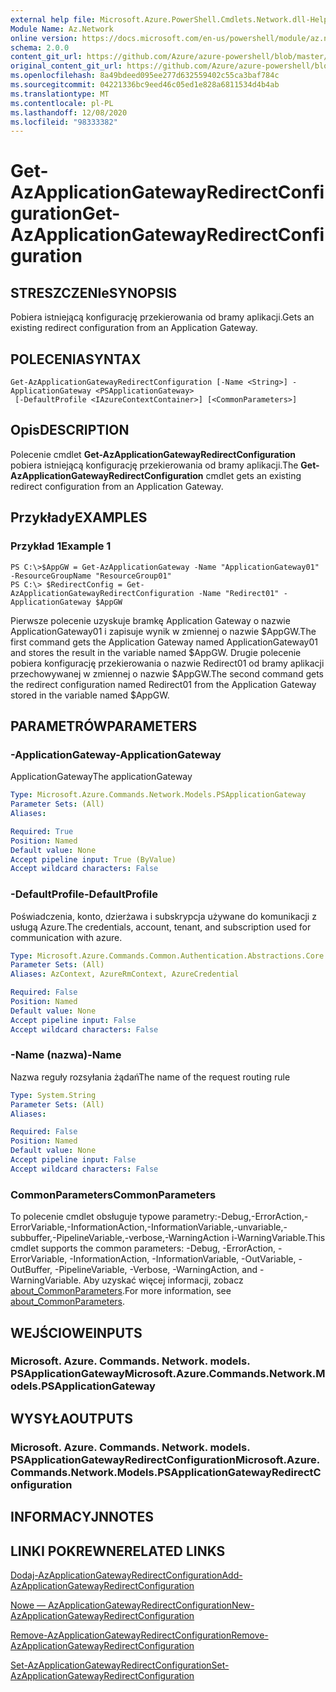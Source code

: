 ```yaml
---
external help file: Microsoft.Azure.PowerShell.Cmdlets.Network.dll-Help.xml
Module Name: Az.Network
online version: https://docs.microsoft.com/en-us/powershell/module/az.network/get-azapplicationgatewayredirectconfiguration
schema: 2.0.0
content_git_url: https://github.com/Azure/azure-powershell/blob/master/src/Network/Network/help/Get-AzApplicationGatewayRedirectConfiguration.md
original_content_git_url: https://github.com/Azure/azure-powershell/blob/master/src/Network/Network/help/Get-AzApplicationGatewayRedirectConfiguration.md
ms.openlocfilehash: 8a49bdeed095ee277d632559402c55ca3baf784c
ms.sourcegitcommit: 04221336bc9eed46c05ed1e828a6811534d4b4ab
ms.translationtype: MT
ms.contentlocale: pl-PL
ms.lasthandoff: 12/08/2020
ms.locfileid: "98333382"
---
```

# <span data-ttu-id="081e8-101">Get-AzApplicationGatewayRedirectConfiguration</span><span class="sxs-lookup"><span data-stu-id="081e8-101">Get-AzApplicationGatewayRedirectConfiguration</span></span>

## <span data-ttu-id="081e8-102">STRESZCZENIe</span><span class="sxs-lookup"><span data-stu-id="081e8-102">SYNOPSIS</span></span>
<span data-ttu-id="081e8-103">Pobiera istniejącą konfigurację przekierowania od bramy aplikacji.</span><span class="sxs-lookup"><span data-stu-id="081e8-103">Gets an existing redirect configuration from an Application Gateway.</span></span>

## <span data-ttu-id="081e8-104">POLECENIA</span><span class="sxs-lookup"><span data-stu-id="081e8-104">SYNTAX</span></span>

```
Get-AzApplicationGatewayRedirectConfiguration [-Name <String>] -ApplicationGateway <PSApplicationGateway>
 [-DefaultProfile <IAzureContextContainer>] [<CommonParameters>]
```

## <span data-ttu-id="081e8-105">Opis</span><span class="sxs-lookup"><span data-stu-id="081e8-105">DESCRIPTION</span></span>
<span data-ttu-id="081e8-106">Polecenie cmdlet **Get-AzApplicationGatewayRedirectConfiguration** pobiera istniejącą konfigurację przekierowania od bramy aplikacji.</span><span class="sxs-lookup"><span data-stu-id="081e8-106">The **Get-AzApplicationGatewayRedirectConfiguration** cmdlet gets an existing redirect configuration from an Application Gateway.</span></span>

## <span data-ttu-id="081e8-107">Przykłady</span><span class="sxs-lookup"><span data-stu-id="081e8-107">EXAMPLES</span></span>

### <span data-ttu-id="081e8-108">Przykład 1</span><span class="sxs-lookup"><span data-stu-id="081e8-108">Example 1</span></span>
```
PS C:\>$AppGW = Get-AzApplicationGateway -Name "ApplicationGateway01" -ResourceGroupName "ResourceGroup01"
PS C:\> $RedirectConfig = Get-AzApplicationGatewayRedirectConfiguration -Name "Redirect01" -ApplicationGateway $AppGW
```

<span data-ttu-id="081e8-109">Pierwsze polecenie uzyskuje bramkę Application Gateway o nazwie ApplicationGateway01 i zapisuje wynik w zmiennej o nazwie $AppGW.</span><span class="sxs-lookup"><span data-stu-id="081e8-109">The first command gets the Application Gateway named ApplicationGateway01 and stores the result in the variable named $AppGW.</span></span>
<span data-ttu-id="081e8-110">Drugie polecenie pobiera konfigurację przekierowania o nazwie Redirect01 od bramy aplikacji przechowywanej w zmiennej o nazwie $AppGW.</span><span class="sxs-lookup"><span data-stu-id="081e8-110">The second command gets the redirect configuration named Redirect01 from the Application Gateway stored in the variable named $AppGW.</span></span>

## <span data-ttu-id="081e8-111">PARAMETRÓW</span><span class="sxs-lookup"><span data-stu-id="081e8-111">PARAMETERS</span></span>

### <span data-ttu-id="081e8-112">-ApplicationGateway</span><span class="sxs-lookup"><span data-stu-id="081e8-112">-ApplicationGateway</span></span>
<span data-ttu-id="081e8-113">ApplicationGateway</span><span class="sxs-lookup"><span data-stu-id="081e8-113">The applicationGateway</span></span>

```yaml
Type: Microsoft.Azure.Commands.Network.Models.PSApplicationGateway
Parameter Sets: (All)
Aliases:

Required: True
Position: Named
Default value: None
Accept pipeline input: True (ByValue)
Accept wildcard characters: False
```

### <span data-ttu-id="081e8-114">-DefaultProfile</span><span class="sxs-lookup"><span data-stu-id="081e8-114">-DefaultProfile</span></span>
<span data-ttu-id="081e8-115">Poświadczenia, konto, dzierżawa i subskrypcja używane do komunikacji z usługą Azure.</span><span class="sxs-lookup"><span data-stu-id="081e8-115">The credentials, account, tenant, and subscription used for communication with azure.</span></span>

```yaml
Type: Microsoft.Azure.Commands.Common.Authentication.Abstractions.Core.IAzureContextContainer
Parameter Sets: (All)
Aliases: AzContext, AzureRmContext, AzureCredential

Required: False
Position: Named
Default value: None
Accept pipeline input: False
Accept wildcard characters: False
```

### <span data-ttu-id="081e8-116">-Name (nazwa)</span><span class="sxs-lookup"><span data-stu-id="081e8-116">-Name</span></span>
<span data-ttu-id="081e8-117">Nazwa reguły rozsyłania żądań</span><span class="sxs-lookup"><span data-stu-id="081e8-117">The name of the request routing rule</span></span>

```yaml
Type: System.String
Parameter Sets: (All)
Aliases:

Required: False
Position: Named
Default value: None
Accept pipeline input: False
Accept wildcard characters: False
```

### <span data-ttu-id="081e8-118">CommonParameters</span><span class="sxs-lookup"><span data-stu-id="081e8-118">CommonParameters</span></span>
<span data-ttu-id="081e8-119">To polecenie cmdlet obsługuje typowe parametry:-Debug,-ErrorAction,-ErrorVariable,-InformationAction,-InformationVariable,-unvariable,-subbuffer,-PipelineVariable,-verbose,-WarningAction i-WarningVariable.</span><span class="sxs-lookup"><span data-stu-id="081e8-119">This cmdlet supports the common parameters: -Debug, -ErrorAction, -ErrorVariable, -InformationAction, -InformationVariable, -OutVariable, -OutBuffer, -PipelineVariable, -Verbose, -WarningAction, and -WarningVariable.</span></span> <span data-ttu-id="081e8-120">Aby uzyskać więcej informacji, zobacz [about_CommonParameters](http://go.microsoft.com/fwlink/?LinkID=113216).</span><span class="sxs-lookup"><span data-stu-id="081e8-120">For more information, see [about_CommonParameters](http://go.microsoft.com/fwlink/?LinkID=113216).</span></span>

## <span data-ttu-id="081e8-121">WEJŚCIOWE</span><span class="sxs-lookup"><span data-stu-id="081e8-121">INPUTS</span></span>

### <span data-ttu-id="081e8-122">Microsoft. Azure. Commands. Network. models. PSApplicationGateway</span><span class="sxs-lookup"><span data-stu-id="081e8-122">Microsoft.Azure.Commands.Network.Models.PSApplicationGateway</span></span>

## <span data-ttu-id="081e8-123">WYSYŁA</span><span class="sxs-lookup"><span data-stu-id="081e8-123">OUTPUTS</span></span>

### <span data-ttu-id="081e8-124">Microsoft. Azure. Commands. Network. models. PSApplicationGatewayRedirectConfiguration</span><span class="sxs-lookup"><span data-stu-id="081e8-124">Microsoft.Azure.Commands.Network.Models.PSApplicationGatewayRedirectConfiguration</span></span>

## <span data-ttu-id="081e8-125">INFORMACYJN</span><span class="sxs-lookup"><span data-stu-id="081e8-125">NOTES</span></span>

## <span data-ttu-id="081e8-126">LINKI POKREWNE</span><span class="sxs-lookup"><span data-stu-id="081e8-126">RELATED LINKS</span></span>

[<span data-ttu-id="081e8-127">Dodaj-AzApplicationGatewayRedirectConfiguration</span><span class="sxs-lookup"><span data-stu-id="081e8-127">Add-AzApplicationGatewayRedirectConfiguration</span></span>](./Add-AzApplicationGatewayRedirectConfiguration.md)

[<span data-ttu-id="081e8-128">Nowe — AzApplicationGatewayRedirectConfiguration</span><span class="sxs-lookup"><span data-stu-id="081e8-128">New-AzApplicationGatewayRedirectConfiguration</span></span>](./New-AzApplicationGatewayRedirectConfiguration.md)

[<span data-ttu-id="081e8-129">Remove-AzApplicationGatewayRedirectConfiguration</span><span class="sxs-lookup"><span data-stu-id="081e8-129">Remove-AzApplicationGatewayRedirectConfiguration</span></span>](./Remove-AzApplicationGatewayRedirectConfiguration.md)

[<span data-ttu-id="081e8-130">Set-AzApplicationGatewayRedirectConfiguration</span><span class="sxs-lookup"><span data-stu-id="081e8-130">Set-AzApplicationGatewayRedirectConfiguration</span></span>](./Set-AzApplicationGatewayRedirectConfiguration.md)
